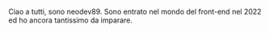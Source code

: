 Ciao a  tutti, sono neodev89.
Sono entrato nel mondo del front-end nel 2022 ed ho ancora tantissimo da imparare.

